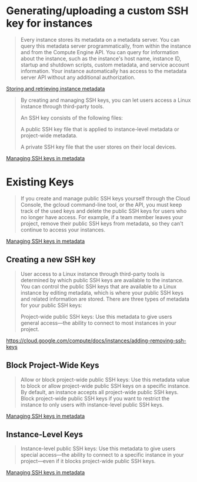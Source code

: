 # Generating/uploading a custom SSH key for instances

> Every instance stores its metadata on a metadata server. You can query this metadata server programmatically, from within the instance and from the Compute Engine API. You can query for information about the instance, such as the instance's host name, instance ID, startup and shutdown scripts, custom metadata, and service account information. Your instance automatically has access to the metadata server API without any additional authorization.

[Storing and retrieving instance metadata](https://cloud.google.com/compute/docs/storing-retrieving-metadata)

> By creating and managing SSH keys, you can let users access a Linux instance through third-party tools.
> 
> An SSH key consists of the following files:
> 
> A public SSH key file that is applied to instance-level metadata or project-wide metadata.
>
> A private SSH key file that the user stores on their local devices.

[Managing SSH keys in metadata](https://cloud.google.com/compute/docs/instances/adding-removing-ssh-keys)

# Existing Keys

> If you create and manage public SSH keys yourself through the Cloud Console, the gcloud command-line tool, or the API, you must keep track of the used keys and delete the public SSH keys for users who no longer have access. For example, if a team member leaves your project, remove their public SSH keys from metadata, so they can't continue to access your instances.

[Managing SSH keys in metadata](https://cloud.google.com/compute/docs/instances/adding-removing-ssh-keys)

## Creating a new SSH key

> User access to a Linux instance through third-party tools is determined by which public SSH keys are available to the instance. You can control the public SSH keys that are available to a Linux instance by editing metadata, which is where your public SSH keys and related information are stored. There are three types of metadata for your public SSH keys:
>
> Project-wide public SSH keys: Use this metadata to give users general access—the ability to connect to most instances in your project.

https://cloud.google.com/compute/docs/instances/adding-removing-ssh-keys

## Block Project-Wide Keys

> Allow or block project-wide public SSH keys: Use this metadata value to block or allow project-wide public SSH keys on a specific instance. By default, an instance accepts all project-wide public SSH keys. Block project-wide public SSH keys if you want to restrict the instance to only users with instance-level public SSH keys.

[Managing SSH keys in metadata](https://cloud.google.com/compute/docs/instances/adding-removing-ssh-keys)

## Instance-Level Keys

> Instance-level public SSH keys: Use this metadata to give users special access—the ability to connect to a specific instance in your project—even if it blocks project-wide public SSH keys.

[Managing SSH keys in metadata](https://cloud.google.com/compute/docs/instances/adding-removing-ssh-keys)
